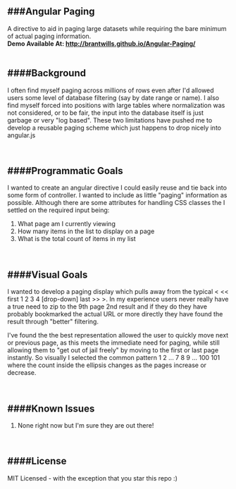 ###Angular Paging
--------------
A directive to aid in paging large datasets while requiring the bare minimum of actual paging information.
<br/>
<b>Demo Available At: http://brantwills.github.io/Angular-Paging/</b>
<br/>
<br/>

####Background
--------------
I often find myself paging across millions of rows even after I'd allowed users some level of database filtering (say by date range or name).  I also find myself forced into positions with large tables where normalization was not considered, or to be fair, the input into the database itself is just garbage or very "log based".  These two limitations have pushed me to develop a reusable paging scheme which just happens to drop nicely into angular.js

<br/>


####Programmatic Goals
-------------
I wanted to create an angular directive I could easily reuse and tie back into some form of controller.  I wanted to include as little "paging" information as possible.  Although there are some attributes for handling CSS classes the I settled on the required input being:

1. What page am I currently viewing
2. How many items in the list to display on a page
3. What is the total count of items in my list

<br/>



####Visual Goals
--------------
I wanted to develop a paging display which pulls away from the typical < << first 1 2 3 4 [drop-down] last >> >.  In my experience users never really have a true need to zip to the 9th page 2nd result and if they do they have probably bookmarked the actual URL or more directly they have found the result through "better" filtering.

I've found the the best representation allowed the user to quickly move next or previous page, as this meets the immediate need for paging, while still allowing them to "get out of jail freely" by moving to the first or last page instantly. So visually I selected the common pattern 1 2 ... 7 8 9 ... 100 101 where the count inside the ellipsis changes as the pages increase or decrease.

<br/>


####Known Issues
--------------
1. None right now but I'm sure they are out there!

<br/>



####License
--------------  
MIT Licensed - with the exception that you star this repo :)

<br/>
